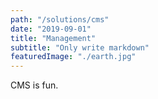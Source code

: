 ```yaml
---
path: "/solutions/cms"
date: "2019-09-01"
title: "Management"
subtitle: "Only write markdown"
featuredImage: "./earth.jpg"
---
```

CMS is fun.
